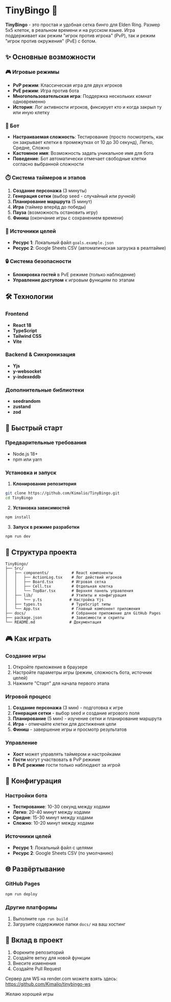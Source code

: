 # TinyBingo 🎯

**TinyBingo** - это простая и удобная сетка бинго для Elden Ring. Размер 5х5 клеток, в реальном времени и на русском языке. Игра поддерживает как режим "игрок против игрока" (PvP), так и режим "игрок против окружения" (PvE) с ботом.

## ✨ Основные возможности

### 🎮 Игровые режимы
- **PvP режим**: Классическая игра для двух игроков
- **PvE режим**: Игра против бота
- **Многопользовательская игра**: Поддержка нескольких комнат одновременно
- **История**: Лог активности игроков, фиксирует кто и когда закрыл ту или иную клетку

### 🤖 Бот
- **Настраиваемая сложность**: Тестирование (просто посмотреть, как он закрывает клетки в промежутках от 10 до 30 секунд), Легко, Средне, Сложно
- **Кастомное имя**: Возможность задать уникальное имя для бота
- **Поведение**: Бот автоматически отмечает свободные клетки согласно выбранной сложности

### ⏱️ Система таймеров и этапов
1. **Создание персонажа** (3 минуты)
2. **Генерация сетки** (выбор seed - случайный или ручной)
3. **Планирование маршрута** (5 минут)
4. **Игра** (таймер вперёд до победы)
5. **Пауза** (возможность остановить игру)
6. **Финиш** (окончание игры с сохранением времени)

### 🎯 Источники целей
- **Ресурс 1**: Локальный файл `goals.example.json`
- **Ресурс 2**: Google Sheets CSV (автоматическая загрузка в реалтайме)

### 🔒 Система безопасности
- **Блокировка гостей** в PvE режиме (только наблюдение)
- **Управление доступом** к игровым функциям по этапам

## 🛠️ Технологии

### Frontend
- **React 18** 
- **TypeScript**
- **Tailwind CSS**
- **Vite**

### Backend & Синхронизация
- **Yjs** 
- **y-websocket** 
- **y-indexeddb** 

### Дополнительные библиотеки
- **seedrandom** 
- **zustand** 
- **zod** 

## 🚀 Быстрый старт

### Предварительные требования
- Node.js 18+ 
- npm или yarn

### Установка и запуск

1. **Клонирование репозитория**
```bash
git clone https://github.com/Kimalio/TinyBingo.git
cd TinyBingo
```

2. **Установка зависимостей**
```bash
npm install
```

3. **Запуск в режиме разработки**
```bash
npm run dev
```

## 📁 Структура проекта

```
TinyBingo/
├── Src/
│   ├── components/          # React компоненты
│   │   ├── ActionLog.tsx    # Лог действий игроков
│   │   ├── Board.tsx        # Игровая сетка
│   │   ├── Cell.tsx         # Отдельная клетка
│   │   └── TopBar.tsx       # Верхняя панель управления
│   ├── lib/                 # Утилиты и конфигурация
│   │   └── y.ts            # Настройка Yjs
│   ├── types.ts             # TypeScript типы
│   └── App.tsx              # Главный компонент приложения
├── docs/                    # Собранное приложение для GitHub Pages
├── package.json             # Зависимости и скрипты
└── README.md               # Документация
```

## 🎮 Как играть

### Создание игры
1. Откройте приложение в браузере
2. Настройте параметры игры (режим, сложность бота, источник целей)
3. Нажмите "Старт" для начала первого этапа

### Игровой процесс
1. **Создание персонажа** (3 мин) - подготовка к игре
2. **Генерация сетки** - выбор seed и создание игрового поля
3. **Планирование** (5 мин) - изучение сетки и планирование маршрута
4. **Игра** - отмечайте клетки для достижения цели
5. **Финиш** - завершение игры и просмотр результатов

### Управление
- **Хост** может управлять таймером и настройками
- **Гости** могут участвовать в PvP режиме
- **В PvE режиме** гости только наблюдают за игрой

## 🔧 Конфигурация

### Настройки бота
- **Тестирование**: 10-30 секунд между ходами
- **Легко**: 20-40 минут между ходами  
- **Средне**: 15-30 минут между ходами
- **Сложно**: 10-20 минут между ходами

### Источники целей
- **Ресурс 1**: Локальный файл с целями
- **Ресурс 2**: Google Sheets CSV (по умолчанию)

## 🌐 Развёртывание

### GitHub Pages
```bash
npm run deploy
```

### Другие платформы
1. Выполните `npm run build`
2. Загрузите содержимое папки `docs/` на ваш хостинг

## 🤝 Вклад в проект
1. Форкните репозиторий
2. Создайте ветку для новой функции
3. Внесите изменения
4. Создайте Pull Request


Сервер для WS на render.com можете взять здесь: https://github.com/Kimalio/tinybingo-ws

Желаю хорошей игры